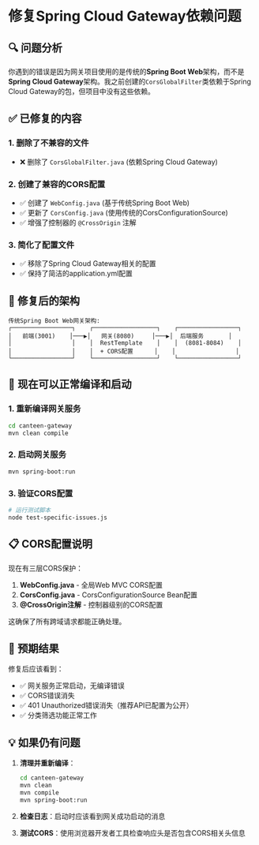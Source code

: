 # 修复Spring Cloud Gateway依赖问题

## 🔍 问题分析

你遇到的错误是因为网关项目使用的是传统的**Spring Boot Web**架构，而不是**Spring Cloud Gateway**架构。我之前创建的`CorsGlobalFilter`类依赖于Spring Cloud Gateway的包，但项目中没有这些依赖。

## ✅ 已修复的内容

### 1. 删除了不兼容的文件
- ❌ 删除了 `CorsGlobalFilter.java` (依赖Spring Cloud Gateway)

### 2. 创建了兼容的CORS配置
- ✅ 创建了 `WebConfig.java` (基于传统Spring Boot Web)
- ✅ 更新了 `CorsConfig.java` (使用传统的CorsConfigurationSource)
- ✅ 增强了控制器的 `@CrossOrigin` 注解

### 3. 简化了配置文件
- ✅ 移除了Spring Cloud Gateway相关的配置
- ✅ 保持了简洁的application.yml配置

## 🔧 修复后的架构

```
传统Spring Boot Web网关架构:
┌─────────────────┐    ┌──────────────────┐    ┌─────────────────┐
│   前端(3001)    │───▶│   网关(8080)     │───▶│  后端服务       │
│                 │    │  RestTemplate    │    │  (8081-8084)    │
│                 │    │  + CORS配置      │    │                 │
└─────────────────┘    └──────────────────┘    └─────────────────┘
```

## 🚀 现在可以正常编译和启动

### 1. 重新编译网关服务
```bash
cd canteen-gateway
mvn clean compile
```

### 2. 启动网关服务
```bash
mvn spring-boot:run
```

### 3. 验证CORS配置
```bash
# 运行测试脚本
node test-specific-issues.js
```

## 📋 CORS配置说明

现在有三层CORS保护：

1. **WebConfig.java** - 全局Web MVC CORS配置
2. **CorsConfig.java** - CorsConfigurationSource Bean配置  
3. **@CrossOrigin注解** - 控制器级别的CORS配置

这确保了所有跨域请求都能正确处理。

## 🎯 预期结果

修复后应该看到：
- ✅ 网关服务正常启动，无编译错误
- ✅ CORS错误消失
- ✅ 401 Unauthorized错误消失（推荐API已配置为公开）
- ✅ 分类筛选功能正常工作

## 💡 如果仍有问题

1. **清理并重新编译**：
   ```bash
   cd canteen-gateway
   mvn clean
   mvn compile
   mvn spring-boot:run
   ```

2. **检查日志**：启动时应该看到网关成功启动的消息

3. **测试CORS**：使用浏览器开发者工具检查响应头是否包含CORS相关头信息